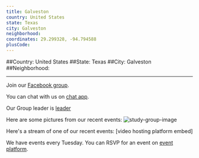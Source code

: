 ```yaml
---
title: Galveston
country: United States
state: Texas
city: Galveston
neighborhood: 
coordinates: 29.299328, -94.794588
plusCode:
---
```


##Country: United States
##State: Texas
##City: Galveston
##Neighborhood: 
*****
Join our [Facebook group](https://www.facebook.com/groups/free.code.camp.galveston).

You can chat with us on [chat app]().

Our Group leader is [leader]()

Here are some pictures from our recent events:
![study-group-image]()

Here's a stream of one of our recent events:
[video hosting platform embed]

We have events every Tuesday. You can RSVP for an event on [event platform]().
